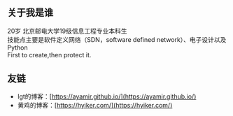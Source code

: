 # 

## 关于我是谁
20岁 北京邮电大学19级信息工程专业本科生  
技能点主要是软件定义网络（SDN，software defined network）、电子设计以及Python  
First to create,then protect it.
## 友链 
- lgt的博客：[https://ayamir.github.io/](https://ayamir.github.io/)
- 黄鸡的博客：[https://hyiker.com/](https://hyiker.com/)
